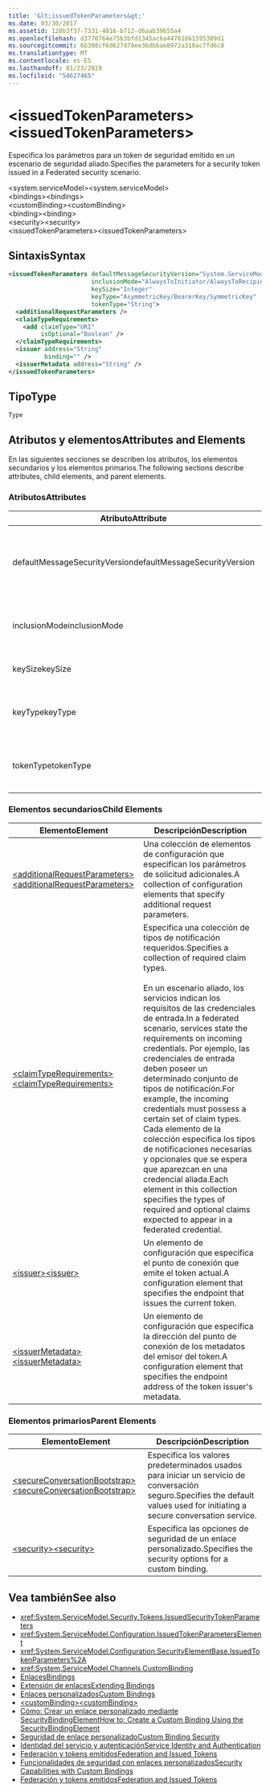 ```yaml
---
title: '&lt;issuedTokenParameters&gt;'
ms.date: 03/30/2017
ms.assetid: 120b3f37-7331-4816-b712-d6aab39655a4
ms.openlocfilehash: d3770764e75b3bfd1345ac6a44761861595309d1
ms.sourcegitcommit: 6b308cf6d627d78ee36dbbae8972a310ac7fd6c8
ms.translationtype: MT
ms.contentlocale: es-ES
ms.lasthandoff: 01/23/2019
ms.locfileid: "54627465"
---
```

# <a name="ltissuedtokenparametersgt"></a><span data-ttu-id="2f9ca-102">&lt;issuedTokenParameters&gt;</span><span class="sxs-lookup"><span data-stu-id="2f9ca-102">&lt;issuedTokenParameters&gt;</span></span>
<span data-ttu-id="2f9ca-103">Especifica los parámetros para un token de seguridad emitido en un escenario de seguridad aliado.</span><span class="sxs-lookup"><span data-stu-id="2f9ca-103">Specifies the parameters for a security token issued in a Federated security scenario.</span></span>  
  
 <span data-ttu-id="2f9ca-104">\<system.serviceModel></span><span class="sxs-lookup"><span data-stu-id="2f9ca-104">\<system.serviceModel></span></span>  
<span data-ttu-id="2f9ca-105">\<bindings></span><span class="sxs-lookup"><span data-stu-id="2f9ca-105">\<bindings></span></span>  
<span data-ttu-id="2f9ca-106">\<customBinding></span><span class="sxs-lookup"><span data-stu-id="2f9ca-106">\<customBinding></span></span>  
<span data-ttu-id="2f9ca-107">\<binding></span><span class="sxs-lookup"><span data-stu-id="2f9ca-107">\<binding></span></span>  
<span data-ttu-id="2f9ca-108">\<security></span><span class="sxs-lookup"><span data-stu-id="2f9ca-108">\<security></span></span>  
<span data-ttu-id="2f9ca-109">\<issuedTokenParameters></span><span class="sxs-lookup"><span data-stu-id="2f9ca-109">\<issuedTokenParameters></span></span>  
  
## <a name="syntax"></a><span data-ttu-id="2f9ca-110">Sintaxis</span><span class="sxs-lookup"><span data-stu-id="2f9ca-110">Syntax</span></span>  
  
```xml  
<issuedTokenParameters defaultMessageSecurityVersion="System.ServiceModel.MessageSecurityVersion"
                       inclusionMode="AlwaysToInitiator/AlwaysToRecipient/Never/Once"
                       keySize="Integer"
                       keyType="AsymmetricKey/BearerKey/SymmetricKey"
                       tokenType="String">
  <additionalRequestParameters />
  <claimTypeRequirements>
    <add claimType="URI"
         isOptional="Boolean" />
  </claimTypeRequirements>
  <issuer address="String"
          binding="" />
  <issuerMetadata address="String" />
</issuedTokenParameters>
```  
  
## <a name="type"></a><span data-ttu-id="2f9ca-111">Tipo</span><span class="sxs-lookup"><span data-stu-id="2f9ca-111">Type</span></span>  
 `Type`  
  
## <a name="attributes-and-elements"></a><span data-ttu-id="2f9ca-112">Atributos y elementos</span><span class="sxs-lookup"><span data-stu-id="2f9ca-112">Attributes and Elements</span></span>  
 <span data-ttu-id="2f9ca-113">En las siguientes secciones se describen los atributos, los elementos secundarios y los elementos primarios.</span><span class="sxs-lookup"><span data-stu-id="2f9ca-113">The following sections describe attributes, child elements, and parent elements.</span></span>  
  
### <a name="attributes"></a><span data-ttu-id="2f9ca-114">Atributos</span><span class="sxs-lookup"><span data-stu-id="2f9ca-114">Attributes</span></span>  
  
|<span data-ttu-id="2f9ca-115">Atributo</span><span class="sxs-lookup"><span data-stu-id="2f9ca-115">Attribute</span></span>|<span data-ttu-id="2f9ca-116">Descripción</span><span class="sxs-lookup"><span data-stu-id="2f9ca-116">Description</span></span>|  
|---------------|-----------------|  
|<span data-ttu-id="2f9ca-117">defaultMessageSecurityVersion</span><span class="sxs-lookup"><span data-stu-id="2f9ca-117">defaultMessageSecurityVersion</span></span>|<span data-ttu-id="2f9ca-118">Especifica las versiones de las especificaciones de seguridad, (WS-Security, WS-Trust, WS-Secure Conversation y WS-Security Policy) que debe admitir el enlace.</span><span class="sxs-lookup"><span data-stu-id="2f9ca-118">Specifies the versions of the security specifications, (WS-Security, WS-Trust, WS-Secure Conversation and WS-Security Policy) that must be supported by the binding.</span></span> <span data-ttu-id="2f9ca-119">Este valor es del tipo <xref:System.ServiceModel.MessageSecurityVersion>.</span><span class="sxs-lookup"><span data-stu-id="2f9ca-119">This value is of type <xref:System.ServiceModel.MessageSecurityVersion>.</span></span>|  
|<span data-ttu-id="2f9ca-120">inclusionMode</span><span class="sxs-lookup"><span data-stu-id="2f9ca-120">inclusionMode</span></span>|<span data-ttu-id="2f9ca-121">Especifica los requisitos de inclusión del token.</span><span class="sxs-lookup"><span data-stu-id="2f9ca-121">Specifies the token inclusion requirements.</span></span> <span data-ttu-id="2f9ca-122">Este atributo es del tipo <xref:System.ServiceModel.Security.Tokens.SecurityTokenInclusionMode>.</span><span class="sxs-lookup"><span data-stu-id="2f9ca-122">This attribute is of type <xref:System.ServiceModel.Security.Tokens.SecurityTokenInclusionMode>.</span></span>|  
|<span data-ttu-id="2f9ca-123">keySize</span><span class="sxs-lookup"><span data-stu-id="2f9ca-123">keySize</span></span>|<span data-ttu-id="2f9ca-124">Un entero que especifica el tamaño de la clave del token.</span><span class="sxs-lookup"><span data-stu-id="2f9ca-124">An integer that specifies the token key size.</span></span> <span data-ttu-id="2f9ca-125">El valor predeterminado es 256.</span><span class="sxs-lookup"><span data-stu-id="2f9ca-125">The default value is 256.</span></span>|  
|<span data-ttu-id="2f9ca-126">keyType</span><span class="sxs-lookup"><span data-stu-id="2f9ca-126">keyType</span></span>|<span data-ttu-id="2f9ca-127">Una valor válido de <xref:System.IdentityModel.Tokens.SecurityKeyType> que especifica el tipo de clave.</span><span class="sxs-lookup"><span data-stu-id="2f9ca-127">A valid value of <xref:System.IdentityModel.Tokens.SecurityKeyType> that specifies the key type.</span></span> <span data-ttu-id="2f9ca-128">De manera predeterminada, es `SymmetricKey`.</span><span class="sxs-lookup"><span data-stu-id="2f9ca-128">The default is `SymmetricKey`.</span></span>|  
|<span data-ttu-id="2f9ca-129">tokenType</span><span class="sxs-lookup"><span data-stu-id="2f9ca-129">tokenType</span></span>|<span data-ttu-id="2f9ca-130">Una cadena que representa el tipo de token.</span><span class="sxs-lookup"><span data-stu-id="2f9ca-130">A string that specifies the token type.</span></span> <span data-ttu-id="2f9ca-131">El valor predeterminado es "http://docs.oasis-open.org/wss/oasis-wss-saml-token-profile-1.1#SAML".</span><span class="sxs-lookup"><span data-stu-id="2f9ca-131">The default is "http://docs.oasis-open.org/wss/oasis-wss-saml-token-profile-1.1#SAML".</span></span>|  
  
### <a name="child-elements"></a><span data-ttu-id="2f9ca-132">Elementos secundarios</span><span class="sxs-lookup"><span data-stu-id="2f9ca-132">Child Elements</span></span>  
  
|<span data-ttu-id="2f9ca-133">Elemento</span><span class="sxs-lookup"><span data-stu-id="2f9ca-133">Element</span></span>|<span data-ttu-id="2f9ca-134">Descripción</span><span class="sxs-lookup"><span data-stu-id="2f9ca-134">Description</span></span>|  
|-------------|-----------------|  
|[<span data-ttu-id="2f9ca-135">\<additionalRequestParameters></span><span class="sxs-lookup"><span data-stu-id="2f9ca-135">\<additionalRequestParameters></span></span>](../../../../../docs/framework/configure-apps/file-schema/wcf/additionalrequestparameters-element.md)|<span data-ttu-id="2f9ca-136">Una colección de elementos de configuración que especifican los parámetros de solicitud adicionales.</span><span class="sxs-lookup"><span data-stu-id="2f9ca-136">A collection of configuration elements that specify additional request parameters.</span></span>|  
|[<span data-ttu-id="2f9ca-137">\<claimTypeRequirements></span><span class="sxs-lookup"><span data-stu-id="2f9ca-137">\<claimTypeRequirements></span></span>](../../../../../docs/framework/configure-apps/file-schema/wcf/claimtyperequirements-element.md)|<span data-ttu-id="2f9ca-138">Especifica una colección de tipos de notificación requeridos.</span><span class="sxs-lookup"><span data-stu-id="2f9ca-138">Specifies a collection of required claim types.</span></span><br /><br /> <span data-ttu-id="2f9ca-139">En un escenario aliado, los servicios indican los requisitos de las credenciales de entrada.</span><span class="sxs-lookup"><span data-stu-id="2f9ca-139">In a federated scenario, services state the requirements on incoming credentials.</span></span> <span data-ttu-id="2f9ca-140">Por ejemplo, las credenciales de entrada deben poseer un determinado conjunto de tipos de notificación.</span><span class="sxs-lookup"><span data-stu-id="2f9ca-140">For example, the incoming credentials must possess a certain set of claim types.</span></span> <span data-ttu-id="2f9ca-141">Cada elemento de la colección especifica los tipos de notificaciones necesarias y opcionales que se espera que aparezcan en una credencial aliada.</span><span class="sxs-lookup"><span data-stu-id="2f9ca-141">Each element in this collection specifies the types of required and optional claims expected to appear in a federated credential.</span></span>|  
|[<span data-ttu-id="2f9ca-142">\<issuer></span><span class="sxs-lookup"><span data-stu-id="2f9ca-142">\<issuer></span></span>](../../../../../docs/framework/configure-apps/file-schema/wcf/issuer-of-issuedtokenparameters.md)|<span data-ttu-id="2f9ca-143">Un elemento de configuración que especifica el punto de conexión que emite el token actual.</span><span class="sxs-lookup"><span data-stu-id="2f9ca-143">A configuration element that specifies the endpoint that issues the current token.</span></span>|  
|[<span data-ttu-id="2f9ca-144">\<issuerMetadata></span><span class="sxs-lookup"><span data-stu-id="2f9ca-144">\<issuerMetadata></span></span>](../../../../../docs/framework/configure-apps/file-schema/wcf/issuermetadata-of-issuedtokenparameters.md)|<span data-ttu-id="2f9ca-145">Un elemento de configuración que especifica la dirección del punto de conexión de los metadatos del emisor del token.</span><span class="sxs-lookup"><span data-stu-id="2f9ca-145">A configuration element that specifies the endpoint address of the token issuer's metadata.</span></span>|  
  
### <a name="parent-elements"></a><span data-ttu-id="2f9ca-146">Elementos primarios</span><span class="sxs-lookup"><span data-stu-id="2f9ca-146">Parent Elements</span></span>  
  
|<span data-ttu-id="2f9ca-147">Elemento</span><span class="sxs-lookup"><span data-stu-id="2f9ca-147">Element</span></span>|<span data-ttu-id="2f9ca-148">Descripción</span><span class="sxs-lookup"><span data-stu-id="2f9ca-148">Description</span></span>|  
|-------------|-----------------|  
|[<span data-ttu-id="2f9ca-149">\<secureConversationBootstrap></span><span class="sxs-lookup"><span data-stu-id="2f9ca-149">\<secureConversationBootstrap></span></span>](../../../../../docs/framework/configure-apps/file-schema/wcf/secureconversationbootstrap.md)|<span data-ttu-id="2f9ca-150">Especifica los valores predeterminados usados para iniciar un servicio de conversación seguro.</span><span class="sxs-lookup"><span data-stu-id="2f9ca-150">Specifies the default values used for initiating a secure conversation service.</span></span>|  
|[<span data-ttu-id="2f9ca-151">\<security></span><span class="sxs-lookup"><span data-stu-id="2f9ca-151">\<security></span></span>](../../../../../docs/framework/configure-apps/file-schema/wcf/security-of-custombinding.md)|<span data-ttu-id="2f9ca-152">Especifica las opciones de seguridad de un enlace personalizado.</span><span class="sxs-lookup"><span data-stu-id="2f9ca-152">Specifies the security options for a custom binding.</span></span>|  
  
## <a name="see-also"></a><span data-ttu-id="2f9ca-153">Vea también</span><span class="sxs-lookup"><span data-stu-id="2f9ca-153">See also</span></span>
- <xref:System.ServiceModel.Security.Tokens.IssuedSecurityTokenParameters>
- <xref:System.ServiceModel.Configuration.IssuedTokenParametersElement>
- <xref:System.ServiceModel.Configuration.SecurityElementBase.IssuedTokenParameters%2A>
- <xref:System.ServiceModel.Channels.CustomBinding>
- [<span data-ttu-id="2f9ca-154">Enlaces</span><span class="sxs-lookup"><span data-stu-id="2f9ca-154">Bindings</span></span>](../../../../../docs/framework/wcf/bindings.md)
- [<span data-ttu-id="2f9ca-155">Extensión de enlaces</span><span class="sxs-lookup"><span data-stu-id="2f9ca-155">Extending Bindings</span></span>](../../../../../docs/framework/wcf/extending/extending-bindings.md)
- [<span data-ttu-id="2f9ca-156">Enlaces personalizados</span><span class="sxs-lookup"><span data-stu-id="2f9ca-156">Custom Bindings</span></span>](../../../../../docs/framework/wcf/extending/custom-bindings.md)
- [<span data-ttu-id="2f9ca-157">\<customBinding></span><span class="sxs-lookup"><span data-stu-id="2f9ca-157">\<customBinding></span></span>](../../../../../docs/framework/configure-apps/file-schema/wcf/custombinding.md)
- [<span data-ttu-id="2f9ca-158">Cómo: Crear un enlace personalizado mediante SecurityBindingElement</span><span class="sxs-lookup"><span data-stu-id="2f9ca-158">How to: Create a Custom Binding Using the SecurityBindingElement</span></span>](../../../../../docs/framework/wcf/feature-details/how-to-create-a-custom-binding-using-the-securitybindingelement.md)
- [<span data-ttu-id="2f9ca-159">Seguridad de enlace personalizado</span><span class="sxs-lookup"><span data-stu-id="2f9ca-159">Custom Binding Security</span></span>](../../../../../docs/framework/wcf/samples/custom-binding-security.md)
- [<span data-ttu-id="2f9ca-160">Identidad del servicio y autenticación</span><span class="sxs-lookup"><span data-stu-id="2f9ca-160">Service Identity and Authentication</span></span>](../../../../../docs/framework/wcf/feature-details/service-identity-and-authentication.md)
- [<span data-ttu-id="2f9ca-161">Federación y tokens emitidos</span><span class="sxs-lookup"><span data-stu-id="2f9ca-161">Federation and Issued Tokens</span></span>](../../../../../docs/framework/wcf/feature-details/federation-and-issued-tokens.md)
- [<span data-ttu-id="2f9ca-162">Funcionalidades de seguridad con enlaces personalizados</span><span class="sxs-lookup"><span data-stu-id="2f9ca-162">Security Capabilities with Custom Bindings</span></span>](../../../../../docs/framework/wcf/feature-details/security-capabilities-with-custom-bindings.md)
- [<span data-ttu-id="2f9ca-163">Federación y tokens emitidos</span><span class="sxs-lookup"><span data-stu-id="2f9ca-163">Federation and Issued Tokens</span></span>](../../../../../docs/framework/wcf/feature-details/federation-and-issued-tokens.md)
